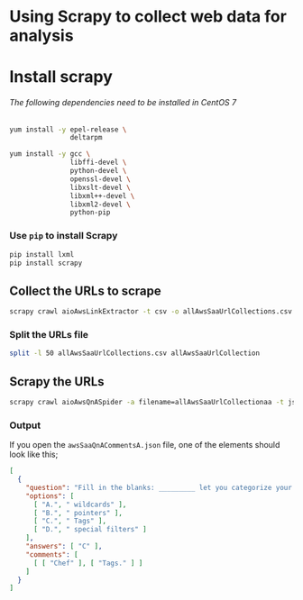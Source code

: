 # Using Scrapy to collect web data for analysis


# Install scrapy
###### The following dependencies need to be installed in CentOS 7
```sh
yum install -y epel-release \
               deltarpm

yum install -y gcc \
               libffi-devel \
               python-devel \
               openssl-devel \
               libxslt-devel \
               libxml++-devel \
               libxml2-devel \
               python-pip
```

### Use `pip` to install Scrapy
```sh
pip install lxml
pip install scrapy
```


## Collect the URLs to scrape
```sh
scrapy crawl aioAwsLinkExtractor -t csv -o allAwsSaaUrlCollections.csv
```
### Split the URLs file
```sh
split -l 50 allAwsSaaUrlCollections.csv allAwsSaaUrlCollection
```

## Scrapy the URLs
```sh
scrapy crawl aioAwsQnASpider -a filename=allAwsSaaUrlCollectionaa -t json -o awsSaaQnACommentsA.json
```
### Output
If you open the `awsSaaQnACommentsA.json` file, one of the elements should look like this;
```json
[
  {
    "question": "Fill in the blanks: _________ let you categorize your EC2 resources in different ways, for example, by purpose, owner, or environment.",
    "options": [
      [ "A.", " wildcards" ],
      [ "B.", " pointers" ],
      [ "C.", " Tags" ],
      [ "D.", " special filters" ]
    ],
    "answers": [ "C" ],
    "comments": [
      [ [ "Chef" ], [ "Tags." ] ]
    ]
  }
]
```